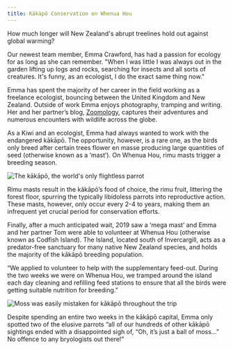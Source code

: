 ```yaml
---
title: Kākāpō Conservation on Whenua Hou
---
```

How much longer will New Zealand's abrupt treelines hold out against global warming?

<!--more-->

Our newest team member, Emma Crawford, has had a passion for ecology for as long as she can remember. 
"When I was little I was always out in the garden lifting up logs and rocks, searching for insects 
and all sorts of creatures. It's funny, as an ecologist, I do the exact same thing now."

Emma has spent the majority of her career in the field working as a freelance ecologist, 
bouncing between the United Kingdom and New Zealand. Outside of work Emma enjoys photography, 
tramping and writing. Her and her partner’s blog, [Zoomology](https://zoom-ology.com/), 
captures their adventures and numerous encounters with wildlife across the globe.

As a Kiwi and an ecologist, Emma had always wanted to work with the endangered kākāpō. 
The opportunity, however, is a rare one, as the birds only breed after certain trees 
flower en masse producing large quantities of seed (otherwise known as a ‘mast’). 
On Whenua Hou, rimu masts trigger a breeding season.

![The kākāpō, the world's only flightless parrot](/news/2021-10-14-emma-crawford-kakapo/Kakapofeeding.jpg)

Rimu masts result in the kākāpō’s food of choice, the rimu fruit, littering the forest floor, 
spurring the typically libidoless parrots into reproductive action. These masts, however, only 
occur every 2-4 to years, making them an infrequent yet crucial period for conservation efforts.

Finally, after a much anticipated wait, 2019 saw a ‘mega mast’ and Emma and her partner Tom were 
able to volunteer at Whenua Hou (otherwise known as Codfish Island). The Island, located south 
of Invercargill, acts as a predator-free sanctuary for many native New Zealand species, and holds 
the majority of the kākāpō breeding population.

“We applied to volunteer to help with the supplementary feed-out. During the two weeks we were on 
Whenua Hou, we tramped around the island each day cleaning and refilling feed stations to ensure 
that all the birds were getting suitable nutrition for breeding.” 

![Moss was easily mistaken for kākāpō throughout the trip](/news/2021-10-14-emma-crawford-kakapo/mossball.jpg)

Despite spending an entire two weeks in the kākāpō capital, Emma only spotted two of the elusive parrots
“all of our hundreds of other kākāpō sightings ended with a disappointed sigh of, “Oh, it’s just a ball 
of moss…” No offence to any bryologists out there!”
